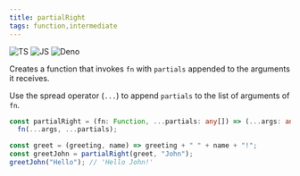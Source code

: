 ```yaml
---
title: partialRight
tags: function,intermediate
---
```


![TS](https://img.shields.io/badge/supports-typescript-blue.svg?style=flat-square)
![JS](https://img.shields.io/badge/supports-javascript-yellow.svg?style=flat-square)
![Deno](https://img.shields.io/badge/supports-deno-green.svg?style=flat-square)

Creates a function that invokes `fn` with `partials` appended to the arguments it receives.

Use the spread operator (`...`) to append `partials` to the list of arguments of `fn`.

```ts title="typescript"
const partialRight = (fn: Function, ...partials: any[]) => (...args: any[]) =>
  fn(...args, ...partials);
```

```ts title="typescript"
const greet = (greeting, name) => greeting + " " + name + "!";
const greetJohn = partialRight(greet, "John");
greetJohn("Hello"); // 'Hello John!'
```
